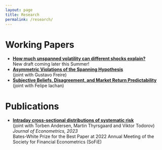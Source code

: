 ```yaml
---
layout: page
title: Research
permalink: /research/
---
```


# Working Papers
 * [**How much unspanned volatility can different shocks explain?**](https://drive.google.com/file/d/1K-Ll62_Z3NiQwwkU9OP-12PvqoBXbb_s/view?usp=sharing)<br>
  New draft coming later this Summer!
 * [**Asymmetric Violations of the Spanning Hypothesis**](https://papers.ssrn.com/sol3/papers.cfm?abstract_id=4679966) <br>
  (joint with Gustavo Freire)
 * [**Subjective Beliefs, Disagreement, and Market Return Predictability**](https://ssrn.com/abstract=4751840) <br>
  (joint with Felipe Iachan)

# Publications
 * [**Intraday cross-sectional distributions of systematic risk**](https://www.sciencedirect.com/science/article/abs/pii/S0304407622002032) <br> 
(joint with Torben Andersen, Martin Thyrsgaard and Viktor Todorov) <br>
*Journal of Econometrics, 2023* <br>
Bates-White Prize for the Best Paper at 2022 Annual Meeting of the Society for Financial Econometrics (SoFiE)